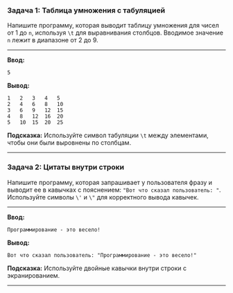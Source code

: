 ### Задача 1: Таблица умножения с табуляцией

Напишите программу, которая выводит таблицу умножения для чисел от 1 до `n`, используя `\t` для выравнивания столбцов. Вводимое значение `n` лежит в диапазоне от 2 до 9.

-----

**Ввод:**

```terminal
5
```

**Вывод:**

```terminal
1   2   3   4   5   
2   4   6   8   10  
3   6   9   12  15  
4   8   12  16  20  
5   10  15  20  25  
```

**Подсказка:** Используйте символ табуляции `\t` между элементами, чтобы они были выровнены по столбцам.

---

### Задача 2: Цитаты внутри строки

Напишите программу, которая запрашивает у пользователя фразу и выводит ее в кавычках с пояснением: `"Вот что сказал пользователь: "`. Используйте символы `\'` и `\"` для корректного вывода кавычек.

-----
**Ввод:**

```terminal
Программирование - это весело!
```

**Вывод:**

```terminal
Вот что сказал пользователь: "Программирование - это весело!"
```

**Подсказка:** Используйте двойные кавычки внутри строки с экранированием.

---

